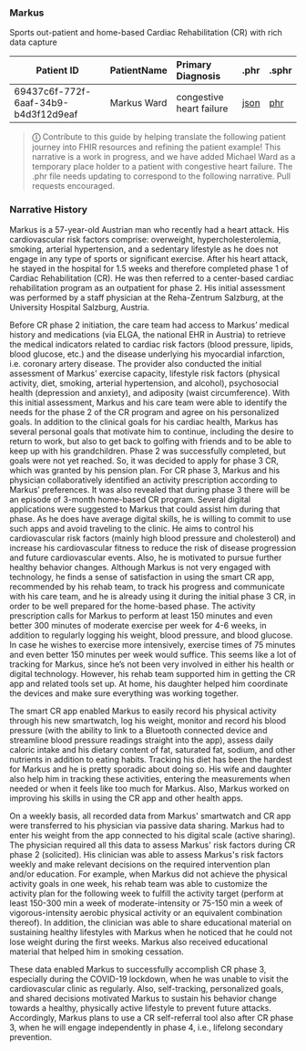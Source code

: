 ### Markus 
Sports out-patient and home-based Cardiac Rehabilitation (CR) with rich data capture


| Patient ID | PatientName   | Primary Diagnosis  | .phr | .sphr |
| ------------- | :-------- | :-------- | :-------- | :-------- | 
| 69437c6f-772f-6aaf-34b9-b4d3f12d9eaf | Markus Ward	| congestive heart failure | [json](file:///Users/awatson/Code/implementation-guides/standard-patient-health-record-ig/output/Markus_Ward_69437c6f-772f-6aaf-34b9-b4d3f12d9eaf.json) |	[phr](file:///Users/awatson/Code/implementation-guides/standard-patient-health-record-ig/output/Mr.Markus_Ward-69437c6f-772f-6aaf-34b9-b4d3f12d9eaf.phr)

> **&#9432;** Contribute to this guide by helping translate the following patient journey into FHIR resources and refining the patient example!  This narrative is a work in progress, and we have added Michael Ward as a temporary place holder to a patient with congestive heart failure.  The .phr file needs updating to correspond to the following narrative.  Pull requests encouraged.

### Narrative History

Markus is a 57-year-old Austrian man who recently had a heart attack. His cardiovascular risk factors comprise: overweight, hypercholesterolemia, smoking, arterial hypertension, and a sedentary lifestyle as he does not engage in any type of sports or significant exercise. After his heart attack, he stayed in the hospital for 1.5 weeks and therefore completed phase 1 of Cardiac Rehabilitation (CR). He was then referred to a center-based cardiac rehabilitation program as an outpatient for phase 2. His initial assessment was performed by a staff physician at the Reha-Zentrum Salzburg, at the University Hospital Salzburg, Austria. 

Before CR phase 2 initiation, the care team had access to Markus’ medical history and medications (via ELGA, the national EHR in Austria) to retrieve the medical indicators related to cardiac risk factors (blood pressure, lipids, blood glucose, etc.) and the disease underlying his myocardial infarction, i.e. coronary artery disease. The provider also conducted the initial assessment of Markus' exercise capacity, lifestyle risk factors (physical activity, diet, smoking, arterial hypertension, and alcohol), psychosocial health (depression and anxiety), and adiposity (waist circumference). With this initial assessment, Markus and his care team were able to identify the needs for the phase 2 of the CR program and agree on his personalized goals. In addition to the clinical goals for his cardiac health, Markus has several personal goals that motivate him to continue, including the desire to return to work, but also to get back to golfing with friends and to be able to keep up with his grandchildren. Phase 2 was successfully completed, but goals were not yet reached. So, it was decided to apply for phase 3 CR, which was granted by his pension plan. 
For CR phase 3, Markus and his physician collaboratively identified an activity prescription according to Markus’ preferences. It was also revealed that during phase 3 there will be an episode of 3-month home-based CR program. Several digital applications were suggested to Markus that could assist him during that phase. As he does have average digital skills, he is willing to commit to use such apps and avoid traveling to the clinic. He aims to control his cardiovascular risk factors (mainly high blood pressure and cholesterol) and increase his cardiovascular fitness to reduce the risk of disease progression and future cardiovascular events. Also, he is motivated to pursue further healthy behavior changes. Although Markus is not very engaged with technology, he finds a sense of satisfaction in using the smart CR app, recommended by his rehab team, to track his progress and communicate with his care team, and he is already using it during the initial phase 3 CR, in order to be well prepared for the home-based phase. 
The activity prescription calls for Markus to perform at least 150 minutes and even better 300 minutes of moderate exercise per week for 4-6 weeks, in addition to regularly logging his weight, blood pressure, and blood glucose. In case he wishes to exercise more intensively, exercise times of 75 minutes and even better 150 minutes per week would suffice. This seems like a lot of tracking for Markus, since he’s not been very involved in either his health or digital technology. However, his rehab team supported him in getting the CR app and related tools set up. At home, his daughter helped him coordinate the devices and make sure everything was working together.

The smart CR app enabled Markus to easily record his physical activity through his new smartwatch, log his weight, monitor and record his blood pressure (with the ability to link to a Bluetooth connected device and streamline blood pressure readings straight into the app), assess daily caloric intake and his dietary content of fat, saturated fat, sodium, and other nutrients in addition to eating habits. Tracking his diet has been the hardest for Markus and he is pretty sporadic about doing so. His wife and daughter also help him in tracking these activities, entering the measurements when needed or when it feels like too much for Markus. Also, Markus worked on improving his skills in using the CR app and other health apps.

On a weekly basis, all recorded data from Markus' smartwatch and CR app were transferred to his physician via passive data sharing. Markus had to enter his weight from the app connected to his digital scale (active sharing). The physician required all this data to assess Markus' risk factors during CR phase 2 (solicited). His clinician was able to assess Markus's risk factors weekly and make relevant decisions on the required intervention plan and/or education. For example, when Markus did not achieve the physical activity goals in one week, his rehab team was able to customize the activity plan for the following week to fulfill the activity target (perform at least 150-300 min a week of moderate-intensity or 75-150 min a week of vigorous-intensity aerobic physical activity or an equivalent combination thereof). In addition, the clinician was able to share educational material on sustaining healthy lifestyles with Markus when he noticed that he could not lose weight during the first weeks. Markus also received educational material that helped him in smoking cessation.

These data enabled Markus to successfully accomplish CR phase 3, especially during the COVID-19 lockdown, when he was unable to visit the cardiovascular clinic as regularly. Also, self-tracking, personalized goals, and shared decisions motivated Markus to sustain his behavior change towards a healthy, physically active lifestyle to prevent future attacks. Accordingly, Markus plans to use a CR self-referral tool also after CR phase 3, when he will engage independently in phase 4, i.e., lifelong secondary prevention. 